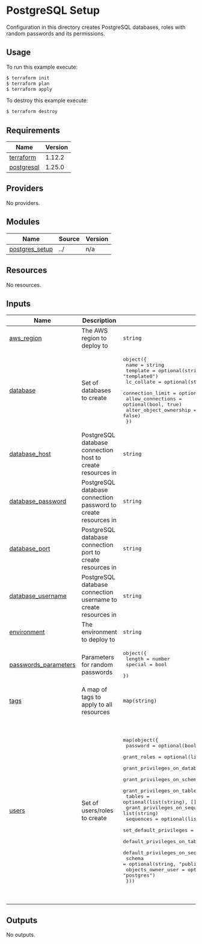 # PostgreSQL Setup

Configuration in this directory creates PostgreSQL databases, roles with random passwords and its permissions.

## Usage

To run this example execute:

```bash
$ terraform init
$ terraform plan
$ terraform apply
```

To destroy this example execute:

```bash
$ terraform destroy
```

<!-- BEGIN_TF_DOCS -->
## Requirements

| Name | Version |
|------|---------|
| <a name="requirement_terraform"></a> [terraform](#requirement\_terraform) | 1.12.2 |
| <a name="requirement_postgresql"></a> [postgresql](#requirement\_postgresql) | 1.25.0 |

## Providers

No providers.

## Modules

| Name | Source | Version |
|------|--------|---------|
| <a name="module_postgres_setup"></a> [postgres\_setup](#module\_postgres\_setup) | ../ | n/a |

## Resources

No resources.

## Inputs

| Name | Description | Type | Default | Required |
|------|-------------|------|---------|:--------:|
| <a name="input_aws_region"></a> [aws\_region](#input\_aws\_region) | The AWS region to deploy to | `string` | n/a | yes |
| <a name="input_database"></a> [database](#input\_database) | Set of databases to create | <pre>object({<br/>    name                   = string<br/>    template               = optional(string, "template0")<br/>    lc_collate             = optional(string, "en_US.UTF-8")<br/>    connection_limit       = optional(number, -1)<br/>    allow_connections      = optional(bool, true)<br/>    alter_object_ownership = optional(bool, false)<br/>  })</pre> | <pre>{<br/>  "name": "example-database"<br/>}</pre> | no |
| <a name="input_database_host"></a> [database\_host](#input\_database\_host) | PostgreSQL database connection host to create resources in | `string` | n/a | yes |
| <a name="input_database_password"></a> [database\_password](#input\_database\_password) | PostgreSQL database connection password to create resources in | `string` | n/a | yes |
| <a name="input_database_port"></a> [database\_port](#input\_database\_port) | PostgreSQL database connection port to create resources in | `string` | `5342` | no |
| <a name="input_database_username"></a> [database\_username](#input\_database\_username) | PostgreSQL database connection username to create resources in | `string` | n/a | yes |
| <a name="input_environment"></a> [environment](#input\_environment) | The environment to deploy to | `string` | n/a | yes |
| <a name="input_passwords_parameters"></a> [passwords\_parameters](#input\_passwords\_parameters) | Parameters for random passwords | <pre>object({<br/>    length  = number<br/>    special = bool<br/>  })</pre> | <pre>{<br/>  "length": 21,<br/>  "special": true<br/>}</pre> | no |
| <a name="input_tags"></a> [tags](#input\_tags) | A map of tags to apply to all resources | `map(string)` | `{}` | no |
| <a name="input_users"></a> [users](#input\_users) | Set of users/roles to create | <pre>map(object({<br/>    password                        = optional(bool, true)<br/>    grant_roles                     = optional(list(string), [])<br/>    grant_privileges_on_database    = list(string)<br/>    grant_privileges_on_schema      = list(string)<br/>    grant_privileges_on_tables      = list(string)<br/>    tables                          = optional(list(string), [])<br/>    grant_privileges_on_sequences   = list(string)<br/>    sequences                       = optional(list(string), [])<br/>    set_default_privileges          = optional(bool, false)<br/>    default_privileges_on_tables    = optional(list(string), [])<br/>    default_privileges_on_sequences = optional(list(string), [])<br/>    schema                          = optional(string, "public")<br/>    objects_owner_user              = optional(string, "postgres")<br/>  }))</pre> | <pre>{<br/>  "example-user": {<br/>    "grant_privileges_on_database": [<br/>      "CONNECT",<br/>      "CREATE"<br/>    ],<br/>    "grant_privileges_on_schema": [<br/>      "USAGE",<br/>      "CREATE"<br/>    ],<br/>    "grant_privileges_on_sequences": [<br/>      "USAGE",<br/>      "SELECT"<br/>    ],<br/>    "grant_privileges_on_tables": [<br/>      "SELECT",<br/>      "INSERT",<br/>      "UPDATE",<br/>      "DELETE",<br/>      "TRUNCATE",<br/>      "REFERENCES",<br/>      "TRIGGER"<br/>    ]<br/>  }<br/>}</pre> | no |

## Outputs

No outputs.
<!-- END_TF_DOCS -->
